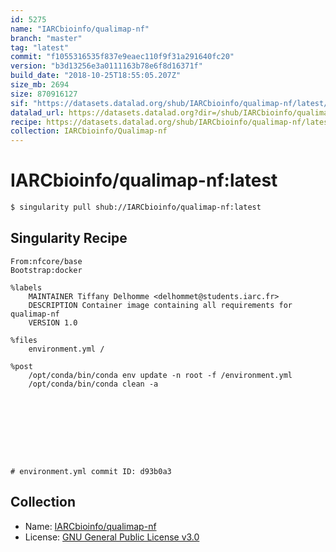 ```yaml
---
id: 5275
name: "IARCbioinfo/qualimap-nf"
branch: "master"
tag: "latest"
commit: "f1055316535f837e9eaec110f9f31a291640fc20"
version: "b3d13256e3a0111163b78e6f8d16371f"
build_date: "2018-10-25T18:55:05.207Z"
size_mb: 2694
size: 870916127
sif: "https://datasets.datalad.org/shub/IARCbioinfo/qualimap-nf/latest/2018-10-25-f1055316-b3d13256/b3d13256e3a0111163b78e6f8d16371f.simg"
datalad_url: https://datasets.datalad.org?dir=/shub/IARCbioinfo/qualimap-nf/latest/2018-10-25-f1055316-b3d13256/
recipe: https://datasets.datalad.org/shub/IARCbioinfo/qualimap-nf/latest/2018-10-25-f1055316-b3d13256/Singularity
collection: IARCbioinfo/Qualimap-nf
---
```


# IARCbioinfo/qualimap-nf:latest

```bash
$ singularity pull shub://IARCbioinfo/qualimap-nf:latest
```

## Singularity Recipe

```singularity
From:nfcore/base
Bootstrap:docker

%labels
    MAINTAINER Tiffany Delhomme <delhommet@students.iarc.fr>
    DESCRIPTION Container image containing all requirements for qualimap-nf
    VERSION 1.0

%files
    environment.yml /

%post
    /opt/conda/bin/conda env update -n root -f /environment.yml
    /opt/conda/bin/conda clean -a









# environment.yml commit ID: d93b0a3
```

## Collection

 - Name: [IARCbioinfo/qualimap-nf](https://github.com/IARCbioinfo/qualimap-nf)
 - License: [GNU General Public License v3.0](https://api.github.com/licenses/gpl-3.0)

